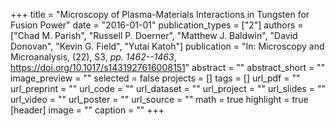 +++
title = "Microscopy of Plasma-Materials Interactions in Tungsten for Fusion Power"
date = "2016-01-01"
publication_types = ["2"]
authors = ["Chad M. Parish", "Russell P. Doerner", "Matthew J. Baldwin", "David Donovan", "Kevin G. Field", "Yutai Katoh"]
publication = "In: Microscopy and Microanalysis, (22), S3, _pp. 1462--1463_, https://doi.org/10.1017/s1431927616008151"
abstract = ""
abstract_short = ""
image_preview = ""
selected = false
projects = []
tags = []
url_pdf = ""
url_preprint = ""
url_code = ""
url_dataset = ""
url_project = ""
url_slides = ""
url_video = ""
url_poster = ""
url_source = ""
math = true
highlight = true
[header]
image = ""
caption = ""
+++
